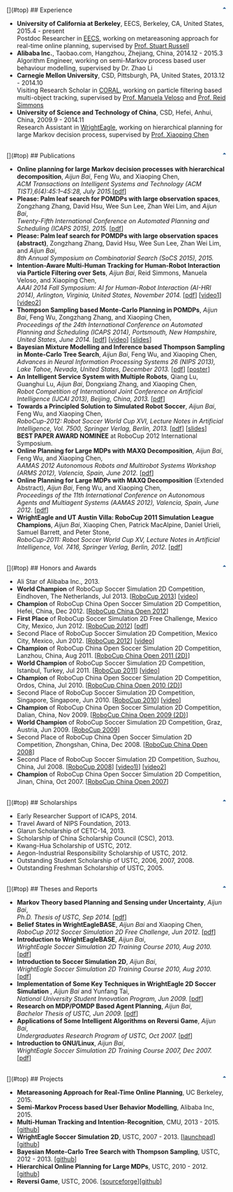 <br />
[<img align="right" border="0" alt="Top" src="images/top.gif" />](#top)
## Experience

*   **University of California at Berkeley**, EECS, Berkeley, CA, United States, 2015.4 - present  
Postdoc Researcher in [EECS](http://www.eecs.berkeley.edu/), working on metareasoning approach for real-time online planning, supervised by [Prof. Stuart Russell](https://www.cs.berkeley.edu/~russell/)
*   **Alibaba Inc.**, Taobao.com, Hangzhou, Zhejiang, China, 2014.12 - 2015.3  
Algorithm Engineer, working on semi-Markov process based user behaviour modelling, supervised by Dr. Zhao Li
*   **Carnegie Mellon University**, CSD, Pittsburgh, PA, United States, 2013.12 - 2014.10  
Visiting Research Scholar in [CORAL](http://www.cs.cmu.edu/~coral/), working on particle filtering based multi-object tracking, supervised by [Prof. Manuela Veloso](http://www.cs.cmu.edu/~mmv/) and [Prof. Reid Simmons](http://www.cs.cmu.edu/~reids/)
*   **University of Science and Technology of China**, CSD, Hefei, Anhui, China, 2009.9 - 2014.11  
Research Assistant in [WrightEagle](http://wrighteagle.org/2d/), working on hierarchical planning for large Markov decision process, supervised by [Prof. Xiaoping Chen](http://www.wrighteagle.org/en/people/xpchen.php)

<br />
[<img align="right" border="0" alt="Top" src="images/top.gif" />](#top)
## Publications

*   **Online planning for large Markov decision processes with hierarchical decomposition**, _Aijun Bai_, Feng Wu, and Xiaoping Chen,  
_ACM Transactions on Intelligent Systems and Technology (ACM TIST),6(4):45:1–45:28, July 2015._[[pdf](http://dl.acm.org/citation.cfm?id=2717316&CFID=710443251&CFTOKEN=41638354)]
*   **Please: Palm leaf search for POMDPs with large observation spaces**, Zongzhang Zhang, David Hsu, Wee Sun Lee, Zhan Wei Lim, and _Aijun Bai_,  
_Twenty-Fifth International Conference on Automated Planning and Scheduling (ICAPS 2015), 2015._ [[pdf](https://www.aaai.org/ocs/index.php/ICAPS/ICAPS15/paper/view/10491/10422)]
*   **Please: Palm leaf search for POMDPs with large observation spaces (abstract)**, Zongzhang Zhang, David Hsu, Wee Sun Lee, Zhan Wei Lim, and _Aijun Bai_,  
_8th Annual Symposium on Combinatorial Search (SoCS 2015), 2015._
*   **Intention-Aware Multi-Human Tracking for Human-Robot Interaction via Particle Filtering over Sets**, _Aijun Bai_, Reid Simmons, Manuela Veloso, and Xiaoping Chen,   
    _AAAI 2014 Fall Symposium: AI for Human-Robot Interaction (AI-HRI 2014), Arlington, Virginia, United States, November 2014._ [[pdf](https://www.aaai.org/ocs/index.php/FSS/FSS14/paper/viewFile/9111/9138)] [[video1](https://www.youtube.com/watch?v=M2VjS2tMNmg)] [[video2](https://www.youtube.com/watch?v=pmUpTxgAJpE)]
*   **Thompson Sampling based Monte-Carlo Planning in POMDPs**, _Aijun Bai_, Feng Wu, Zongzhang Zhang, and Xiaoping Chen,   
    _Proceedings of the 24th International Conference on Automated Planning and Scheduling (ICAPS 2014), Portsmouth, New Hampshire, United States, June 2014._ [[pdf](http://eprints.soton.ac.uk/360985/1/full.pdf)] [[video](https://www.youtube.com/watch?v=U3YeaE3g45A)] [[slides](publications/ICAPS14-Bai_slides.pdf)]  
*   **Bayesian Mixture Modelling and Inference based Thompson Sampling in Monte-Carlo Tree Search**, _Aijun Bai_, Feng Wu, and Xiaoping Chen,   
    _Advances in Neural Information Processing Systems 26 (NIPS 2013), Lake Tahoe, Nevada, United States, December 2013._ [[pdf](publications/NIPS13-Bai.pdf)] [[poster](publications/NIPS13-Bai-poster.pdf)]
*   **An Intelligent Service System with Multiple Robots**, Qiang Lu, Guanghui Lu, _Aijun Bai_, Dongxiang Zhang, and Xiaoping Chen,   
    _Robot Competition of International Joint Conference on Artificial Intelligence (IJCAI 2013), Beijing, China, 2013._ [[pdf](publications/IJCAI13-Lu.pdf)]
*   **Towards a Principled Solution to Simulated Robot Soccer**, _Aijun Bai_, Feng Wu, and Xiaoping Chen,   
    _RoboCup-2012: Robot Soccer World Cup XVI, Lecture Notes in Artificial Intelligence, Vol. 7500, Springer Verlag, Berlin, 2013._ [[pdf](publications/LNAI12-Bai.pdf)] [[slides](publications/LNAI12-Bai_slides.pdf)]   
    **BEST PAPER AWARD NOMINEE** at RoboCup 2012 International Symposium.
*   **Online Planning for Large MDPs with MAXQ Decomposition**, _Aijun Bai_, Feng Wu, and Xiaoping Chen,   
    _AAMAS 2012 Autonomous Robots and Multirobot Systems Workshop (ARMS 2012), Valencia, Spain, June 2012._ [[pdf](publications/ARMS12-Bai.pdf)] 
*   **Online Planning for Large MDPs with MAXQ Decomposition** (Extended Abstract), _Aijun Bai_, Feng Wu, and Xiaoping Chen,   
    _Proceedings of the 11th International Conference on Autonomous Agents and Multiagent Systems (AAMAS 2012), Valencia, Spain, June 2012._ [[pdf](publications/AAMAS12-Bai.pdf)] 
*   **WrightEagle and UT Austin Villa: RoboCup 2011 Simulation League Champions**, _Aijun Bai_, Xiaoping Chen, Patrick MacAlpine, Daniel Urieli, Samuel Barrett, and Peter Stone,   
    _RoboCup-2011: Robot Soccer World Cup XV, Lecture Notes in Artificial Intelligence, Vol. 7416, Springer Verlag, Berlin, 2012._ [[pdf](publications/LNAI11-Bai.pdf)]

<br />
[<img align="right" border="0" alt="Top" src="images/top.gif" />](#top)
## Honors and Awards

*   Ali Star of Alibaba Inc., 2013.
*   **World Champion** of RoboCup Soccer Simulation 2D Competition, Eindhoven, The Netherlands, Jul 2013. [[RoboCup 2013](http://www.robocup2013.org/)] [[video](https://www.youtube.com/watch?v=BoWoIc4IrtI&list=PL4BB027D8BB6A5EB3)]  
*   **Champion** of RoboCup China Open Soccer Simulation 2D Competition, Hefei, China, Dec 2012. [[RoboCup China Open 2012](http://wrighteagle.org/rco/rco12/)]  
*   **First Place** of RoboCup Soccer Simulation 2D Free Challenge, Mexico City, Mexico, Jun 2012. [[RoboCup 2012](http://www.robocup2012.org/)] [[pdf](publications/rc_2012_free_challenge.pdf)]  
*   Second Place of RoboCup Soccer Simulation 2D Competition, Mexico City, Mexico, Jun 2012. [[RoboCup 2012](http://www.robocup2012.org/)] [[video](https://www.youtube.com/watch?v=cDhSjSYPvdE&index=2&list=PL4BB027D8BB6A5EB3)]  
*   **Champion** of RoboCup China Open Soccer Simulation 2D Competition, Lanzhou, China, Aug 2011. [[RoboCup China Open 2011 (2D)](http://wrighteagle.org/rco/rco11/2d/results.html)]  
*   **World Champion** of RoboCup Soccer Simulation 2D Competition, Istanbul, Turkey, Jul 2011. [[RoboCup 2011](http://www.robocup2011.org/)] [[video](https://www.youtube.com/watch?v=leNDA5tzUfk&index=3&list=PL4BB027D8BB6A5EB3)]  
*   **Champion** of RoboCup China Open Soccer Simulation 2D Competition, Ordos, China, Jul 2010. [[RoboCup China Open 2010 (2D)](http://wrighteagle.org/rco/rco10/2d/results.html)]  
*   Second Place of RoboCup Soccer Simulation 2D Competition, Singapore, Singapore, Jun 2010. [[RoboCup 2010](http://www.robocup2010.org/)] [[video](https://www.youtube.com/watch?v=BVWkndHk3AE&index=4&list=PL4BB027D8BB6A5EB3)]  
*   **Champion** of RoboCup China Open Soccer Simulation 2D Competition, Dalian, China, Nov 2009. [[RoboCup China Open 2009 (2D)](http://wrighteagle.org/rco/rco09/2d/results.html)]  
*   **World Champion** of RoboCup Soccer Simulation 2D Competition, Graz, Austria, Jun 2009. [[RoboCup 2009](http://www.robocup2009.org/)]  
*   Second Place of RoboCup China Open Soccer Simulation 2D Competition, Zhongshan, China, Dec 2008. [[RoboCup China Open 2008](http://ai.ustc.edu.cn/rco/rco08/)]  
*   Second Place of RoboCup Soccer Simulation 2D Competition, Suzhou, China, Jul 2008. [[RoboCup 2008](http://www.robocup-cn.org/)] [[video1)](https://www.youtube.com/watch?v=XDGJMBwF1Vs&list=PL4BB027D8BB6A5EB3&index=7)] [[video2](https://www.youtube.com/watch?v=w1c_8TWX8dY&index=6&list=PL4BB027D8BB6A5EB3)]  
*   **Champion** of RoboCup China Open Soccer Simulation 2D Competition, Jinan, China, Oct 2007. [[RoboCup China Open 2007](http://ai.ustc.edu.cn/rco/rco07/)]

<br />
[<img align="right" border="0" alt="Top" src="images/top.gif" />](#top)
## Scholarships

*   Early Researcher Support of ICAPS, 2014.
*   Travel Award of NIPS Foundation, 2013.
*   Glarun Scholarship of CETC-14, 2013.
*   Scholarship of China Scholarship Council (CSC), 2013.
*   Kwang-Hua Scholarship of USTC, 2012.
*   Aegon-Industrial Responsibility Scholarship of USTC, 2012.
*   Outstanding Student Scholarship of USTC, 2006, 2007, 2008.
*   Outstanding Freshman Scholarship of USTC, 2005.

<br />
[<img align="right" border="0" alt="Top" src="images/top.gif" />](#top)
## Theses and Reports

*   **Markov Theory based Planning and Sensing under Uncertainty**, _Aijun Bai_,  
    _Ph.D. Thesis of USTC, Sep 2014._ [[pdf](publications/phd_thesis-Bai.pdf)]
*   **Belief States in WrightEagleBASE**, _Aijun Bai_ and Xiaoping Chen,  
     _RoboCup 2012 Soccer Simulation 2D Free Challenge, Jun 2012._ [[pdf](publications/rc_2012_free_challenge.pdf)]
*   **Introduction to WrightEagleBASE**, _Aijun Bai_,  
     _WrightEagle Soccer Simulation 2D Training Course 2010, Aug 2010._ [[pdf](publications/Introduction-to-WrightEagleBASE-Bai.pdf)]
*   **Introduction to Soccer Simulation 2D**, _Aijun Bai_,  
     _WrightEagle Soccer Simulation 2D Training Course 2010, Aug 2010._ [[pdf](publications/Introduction-to-Soccer-Simulation-2D-Bai.pdf)]
*   **Implementation of Some Key Techniques in WrightEagle 2D Soccer Simulation** , _Aijun Bai_ and Yunfang Tai,  
     _National University Student Innovation Program, Jun 2009._ [[pdf](publications/concluding2009-Bai.pdf)]
*   **Research on MDP/POMDP Based Agent Planning**, _Aijun Bai_,   
    _Bachelor Thesis of USTC, Jun 2009._ [[pdf](publications/bachelar_thesis-Bai.pdf)]
*   **Applications of Some Intelligent Algorithms on Reversi Game**, _Aijun Bai_,  
     _Undergraduates Research Program of USTC, Oct 2007._ [[pdf](publications/concluding2007-Bai.pdf)]
*   **Introduction to GNU/Linux**, _Aijun Bai_,  
     _WrightEagle Soccer Simulation 2D Training Course 2007, Dec 2007._ [[pdf](publications/Introduce_to_Linux-Bai.pdf)]

<br />
[<img align="right" border="0" alt="Top" src="images/top.gif" />](#top)
## Projects

* **Metareasoning Approach for Real-Time Online Planning**, UC Berkeley, 2015. 
* **Semi-Markov Process based User Behavior Modelling**, Alibaba Inc, 2015.
* **Multi-Human Tracking and Intention-Recognition**, CMU, 2013 - 2015. [[github](https://github.com/aijunbai/pfs)]
* **WrightEagle Soccer Simulation 2D**, USTC, 2007 - 2013. [[launchpad](https://launchpad.net/wrighteaglebase)][[github](https://github.com/aijunbai/wrighteaglebase)]
* **Bayesian Monte-Carlo Tree Search with Thompson Sampling**, USTC, 2012 - 2013. [[github](https://github.com/aijunbai/thompson-sampling)]
* **Hierarchical Online Planning for Large MDPs**, USTC, 2010 - 2012. [[github](https://github.com/aijunbai/maxq-op)]
* **Reversi Game**, USTC, 2006. [[sourceforge](http://sourceforge.net/projects/reversigame/)][[github](https://github.com/aijunbai/reversi)]

